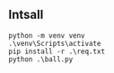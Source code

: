 ## Intsall
```
python -m venv venv
.\venv\Scripts\activate
pip install -r .\req.txt
python .\ball.py
```
